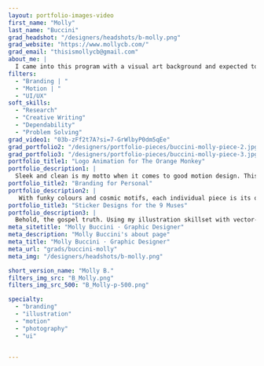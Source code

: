 ```yaml
---
layout: portfolio-images-video
first_name: "Molly"
last_name: "Buccini"
grad_headshot: "/designers/headshots/b-molly.png"
grad_website: "https://www.mollycb.com/"
grad_email: "thisismollycb@gmail.com"
about_me: |
  I came into this program with a visual art background and expected to leave as an illustration-focused designer. But that is only one passion I have honed in these three years. At Algonquin, I learned that I enjoy the versatility of design—I appreciate novelty, and am highly curious about learning new skills. I have reflected on my work and myself, including my strengths and weaknesses, and I am eager to take the next step in my journey as a designer. I’m still finding my way, and I strive to infuse my work with joy, audaciousness, and a bit of the offbeat.
filters:
  - "Branding | "
  - "Motion | "
  - "UI/UX"
soft_skills:
  - "Research"
  - "Creative Writing"  
  - "Dependability" 
  - "Problem Solving" 
grad_video1: "03b-zFf2t7A?si=7-GrWlbyP0dm5qEe"
grad_portfolio2: "/designers/portfolio-pieces/buccini-molly-piece-2.jpg"
grad_portfolio3: "/designers/portfolio-pieces/buccini-molly-piece-3.jpg"
portfolio_title1: "Logo Animation for The Orange Monkey"
portfolio_description1: |
  Sleek and clean is my motto when it comes to good motion design. This piece skillfully elevates my logo redesign for the Ottawa bar and billiards establishment, The Orange Monkey.
portfolio_title2: "Branding for Personal"
portfolio_description2: |
   With funky colours and cosmic motifs, each individual piece is its own story, while being united under my personal brand.
portfolio_title3: "Sticker Designs for the 9 Muses"
portfolio_description3: |
  Behold, the gospel truth. Using my illustration skillset with vector-making software, I gave a personal look to each Greek muse—Melpomene is my favourite.
meta_sitetitle: "Molly Buccini · Graphic Designer"
meta_description: "Molly Buccini's about page"
meta_title: "Molly Buccini · Graphic Designer"
meta_url: "grads/buccini-molly"
meta_img: "/designers/headshots/b-molly.png"

short_version_name: "Molly B."
filters_img_src: "B_Molly.png"
filters_img_src_500: "B_Molly-p-500.png"

specialty:
  - "branding"
  - "illustration"
  - "motion"
  - "photography"
  - "ui"

  
---
```

